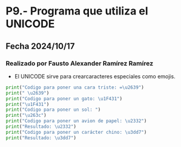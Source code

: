 # P9.- Programa que utiliza el UNICODE
## Fecha 2024/10/17
### Realizado por Fausto Alexander Ramírez Ramírez
- El UNICODE sirve para crearcaracteres especiales como emojis.
``` python
print("Codigo para poner una cara triste: =\u2639")
print(" \u2639")
print("Codigo para poner un gato: \u1F431")
print("\u1F431")
print("Codigo para poner un sol: ")
print("\u263c")
print("Codigo para poner un avion de papel: \u2332")
print("Resultado: \u2332")
print("Codigo para poner un carácter chino: \u3dd7")
print("Resultado: \u3dd7")
